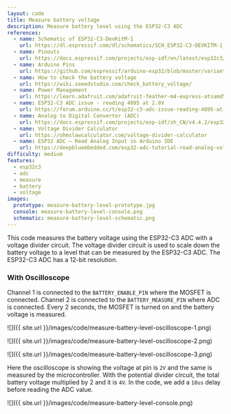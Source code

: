 ```yaml
---
layout: code
title: Measure battery voltage
description: Measure battery level using the ESP32-C3 ADC
references:
  - name: Schematic of ESP32-C3-DevKitM-1
    url: https://dl.espressif.com/dl/schematics/SCH_ESP32-C3-DEVKITM-1_V1_20200915A.pdf
  - name: Pinouts
    url: https://docs.espressif.com/projects/esp-idf/en/latest/esp32c3/hw-reference/esp32c3/user-guide-devkitm-1.html#pin-layout
  - name: Arduino Pins
    url: https://github.com/espressif/arduino-esp32/blob/master/variants/esp32c3/pins_arduino.h
  - name: How to check the battery voltage
    url: https://wiki.seeedstudio.com/check_battery_voltage/
  - name: Power Management
    url: https://learn.adafruit.com/adafruit-feather-m4-express-atsamd51/power-management#measuring-battery-3010518
  - name: ESP32-C3 ADC issue - reading 4095 at 2.8V
    url: https://forum.arduino.cc/t/esp32-c3-adc-issue-reading-4095-at-2-8v/1127687
  - name: Analog to Digital Converter (ADC)
    url: https://docs.espressif.com/projects/esp-idf/zh_CN/v4.4.2/esp32c3/api-reference/peripherals/adc.html
  - name: Voltage Divider Calculator
    url: https://ohmslawcalculator.com/voltage-divider-calculator
  - name: ESP32 ADC – Read Analog Input in Arduino IDE
    url: https://deepbluembedded.com/esp32-adc-tutorial-read-analog-voltage-arduino/
difficulty: medium
features:
  - esp32c3
  - adc
  - measure
  - battery
  - voltage
images:
  prototype: measure-battery-level-prototype.jpg
  console: measure-battery-level-console.png
  schematic: measure-battery-level-schematic.png
---
```


This code measures the battery voltage using the ESP32-C3 ADC with a voltage divider circuit. The voltage divider circuit is used to scale down the battery voltage to a level that can be measured by the ESP32-C3 ADC. The ESP32-C3 ADC has a 12-bit resolution.

### With Oscilloscope

Channel 1 is connected to the `BATTERY_ENABLE_PIN` where the MOSFET is connected. Channel 2 is connected to the `BATTERY_MEASURE_PIN` where ADC is connected. Every 2 seconds, the MOSFET is turned on and the battery voltage is measured.

![]({{ site.url }}/images/code/measure-battery-level-oscilloscope-1.png)

![]({{ site.url }}/images/code/measure-battery-level-oscilloscope-2.png)

![]({{ site.url }}/images/code/measure-battery-level-oscilloscope-3.png)

Here the oscilloscope is showing the voltage at pin is `2V` and the same is measured by the microcontroller. With the potential divider circuit, the total battery voltage multiplied by 2 and it is `4V`. In the code, we add a `10us` delay before reading the ADC value.

![]({{ site.url }}/images/code/measure-battery-level-console.png)
